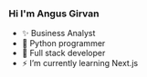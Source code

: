 ### Hi I'm Angus Girvan

- ✨ Business Analyst
- 🤖 Python programmer
- 💾 Full stack developer
- ⚡ I’m currently learning Next.js

